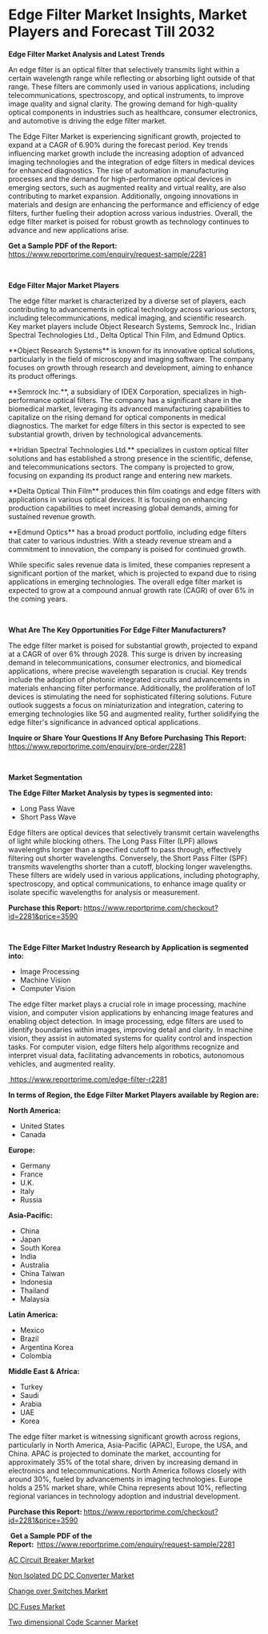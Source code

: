 <p><h1>Edge Filter Market Insights, Market Players and Forecast Till 2032</h1></p><p><strong>Edge Filter Market Analysis and Latest Trends</strong></p>
<p><p>An edge filter is an optical filter that selectively transmits light within a certain wavelength range while reflecting or absorbing light outside of that range. These filters are commonly used in various applications, including telecommunications, spectroscopy, and optical instruments, to improve image quality and signal clarity. The growing demand for high-quality optical components in industries such as healthcare, consumer electronics, and automotive is driving the edge filter market.</p><p>The Edge Filter Market is experiencing significant growth, projected to expand at a CAGR of 6.90% during the forecast period. Key trends influencing market growth include the increasing adoption of advanced imaging technologies and the integration of edge filters in medical devices for enhanced diagnostics. The rise of automation in manufacturing processes and the demand for high-performance optical devices in emerging sectors, such as augmented reality and virtual reality, are also contributing to market expansion. Additionally, ongoing innovations in materials and design are enhancing the performance and efficiency of edge filters, further fueling their adoption across various industries. Overall, the edge filter market is poised for robust growth as technology continues to advance and new applications arise.</p></p>
<p><strong>Get a Sample PDF of the Report:&nbsp;</strong> <a href="https://www.reportprime.com/enquiry/request-sample/2281?utm_campaign=75&utm_medium=2&utm_source=Github&utm_content=ia&utm_term=18032025&utm_id=edge-filter">https://www.reportprime.com/enquiry/request-sample/2281</a></p>
<p>&nbsp;</p>
<p><strong>Edge Filter Major Market Players</strong></p>
<p><p>The edge filter market is characterized by a diverse set of players, each contributing to advancements in optical technology across various sectors, including telecommunications, medical imaging, and scientific research. Key market players include Object Research Systems, Semrock Inc., Iridian Spectral Technologies Ltd., Delta Optical Thin Film, and Edmund Optics.</p><p>**Object Research Systems** is known for its innovative optical solutions, particularly in the field of microscopy and imaging software. The company focuses on growth through research and development, aiming to enhance its product offerings.</p><p>**Semrock Inc.**, a subsidiary of IDEX Corporation, specializes in high-performance optical filters. The company has a significant share in the biomedical market, leveraging its advanced manufacturing capabilities to capitalize on the rising demand for optical components in medical diagnostics. The market for edge filters in this sector is expected to see substantial growth, driven by technological advancements.</p><p>**Iridian Spectral Technologies Ltd.** specializes in custom optical filter solutions and has established a strong presence in the scientific, defense, and telecommunications sectors. The company is projected to grow, focusing on expanding its product range and entering new markets.</p><p>**Delta Optical Thin Film** produces thin film coatings and edge filters with applications in various optical devices. It is focusing on enhancing production capabilities to meet increasing global demands, aiming for sustained revenue growth.</p><p>**Edmund Optics** has a broad product portfolio, including edge filters that cater to various industries. With a steady revenue stream and a commitment to innovation, the company is poised for continued growth.</p><p>While specific sales revenue data is limited, these companies represent a significant portion of the market, which is projected to expand due to rising applications in emerging technologies. The overall edge filter market is expected to grow at a compound annual growth rate (CAGR) of over 6% in the coming years.</p></p>
<p>&nbsp;</p>
<p><strong>What Are The Key Opportunities For Edge Filter Manufacturers?</strong></p>
<p><p>The edge filter market is poised for substantial growth, projected to expand at a CAGR of over 6% through 2028. This surge is driven by increasing demand in telecommunications, consumer electronics, and biomedical applications, where precise wavelength separation is crucial. Key trends include the adoption of photonic integrated circuits and advancements in materials enhancing filter performance. Additionally, the proliferation of IoT devices is stimulating the need for sophisticated filtering solutions. Future outlook suggests a focus on miniaturization and integration, catering to emerging technologies like 5G and augmented reality, further solidifying the edge filter's significance in advanced optical applications.</p></p>
<p><strong>Inquire or Share Your Questions If Any Before Purchasing This Report:</strong> <a href="https://www.reportprime.com/enquiry/pre-order/2281?utm_campaign=75&utm_medium=2&utm_source=Github&utm_content=ia&utm_term=18032025&utm_id=edge-filter">https://www.reportprime.com/enquiry/pre-order/2281</a></p>
<p>&nbsp;</p>
<p><strong>Market Segmentation</strong></p>
<p><strong>The Edge Filter Market Analysis by types is segmented into:</strong></p>
<p><ul><li>Long Pass Wave</li><li>Short Pass Wave</li></ul></p>
<p><p>Edge filters are optical devices that selectively transmit certain wavelengths of light while blocking others. The Long Pass Filter (LPF) allows wavelengths longer than a specified cutoff to pass through, effectively filtering out shorter wavelengths. Conversely, the Short Pass Filter (SPF) transmits wavelengths shorter than a cutoff, blocking longer wavelengths. These filters are widely used in various applications, including photography, spectroscopy, and optical communications, to enhance image quality or isolate specific wavelengths for analysis or measurement.</p></p>
<p><strong>Purchase this Report:&nbsp;</strong><a href="https://www.reportprime.com/checkout?id=2281&price=3590&utm_campaign=75&utm_medium=2&utm_source=Github&utm_content=ia&utm_term=18032025&utm_id=edge-filter">https://www.reportprime.com/checkout?id=2281&price=3590</a></p>
<p>&nbsp;</p>
<p><strong>The Edge Filter Market Industry Research by Application is segmented into:</strong></p>
<p><ul><li>Image Processing</li><li>Machine Vision</li><li>Computer Vision</li></ul></p>
<p><p>The edge filter market plays a crucial role in image processing, machine vision, and computer vision applications by enhancing image features and enabling object detection. In image processing, edge filters are used to identify boundaries within images, improving detail and clarity. In machine vision, they assist in automated systems for quality control and inspection tasks. For computer vision, edge filters help algorithms recognize and interpret visual data, facilitating advancements in robotics, autonomous vehicles, and augmented reality.</p></p>
<p><a href="https://www.reportprime.com/edge-filter-r2281?utm_campaign=75&utm_medium=2&utm_source=Github&utm_content=ia&utm_term=18032025&utm_id=edge-filter">&nbsp;https://www.reportprime.com/edge-filter-r2281</a></p>
<p><strong>In terms of Region, the Edge Filter Market Players available by Region are:</strong></p>
<p>
    <p> <strong> North America: </strong>
        <ul>
            <li>United States</li>
            <li>Canada</li>
        </ul>
        </p> 
    <p> <strong> Europe: </strong>
        <ul>
            <li>Germany</li>
            <li>France</li>
            <li>U.K.</li>
            <li>Italy</li>
            <li>Russia</li>
        </ul>
        </p> 
    <p> <strong> Asia-Pacific: </strong>
        <ul>
            <li>China</li>
            <li>Japan</li>
            <li>South Korea</li>
            <li>India</li>
            <li>Australia</li>
            <li>China Taiwan</li>
            <li>Indonesia</li>
            <li>Thailand</li>
            <li>Malaysia</li>
        </ul>
        </p> 
    <p> <strong> Latin America: </strong>
        <ul>
            <li>Mexico</li>
            <li>Brazil</li>
            <li>Argentina Korea</li>
            <li>Colombia</li>
        </ul>
        </p> 
    <p> <strong> Middle East & Africa: </strong>
        <ul>
            <li>Turkey</li>
            <li>Saudi</li>
            <li>Arabia</li>
            <li>UAE</li>
            <li>Korea</li>
        </ul>
    </p>
    </p>
<p><p>The edge filter market is witnessing significant growth across regions, particularly in North America, Asia-Pacific (APAC), Europe, the USA, and China. APAC is projected to dominate the market, accounting for approximately 35% of the total share, driven by increasing demand in electronics and telecommunications. North America follows closely with around 30%, fueled by advancements in imaging technologies. Europe holds a 25% market share, while China represents about 10%, reflecting regional variances in technology adoption and industrial development.</p></p>
<p><strong>Purchase this Report: </strong><a href="https://www.reportprime.com/checkout?id=2281&price=3590&utm_campaign=75&utm_medium=2&utm_source=Github&utm_content=ia&utm_term=18032025&utm_id=edge-filter">https://www.reportprime.com/checkout?id=2281&price=3590</a></p>
<p>&nbsp;<strong>Get a Sample PDF of the Report:&nbsp;&nbsp;</strong><a href="https://www.reportprime.com/enquiry/request-sample/2281?utm_campaign=75&utm_medium=2&utm_source=Github&utm_content=ia&utm_term=18032025&utm_id=edge-filter">https://www.reportprime.com/enquiry/request-sample/2281</a></p>
<p><strong></strong></p>
<p><p><a href="https://github.com/thapabylers2/Market-Research-Report-List-1/blob/main/ac-circuit-breaker-market.md?utm_campaign=75&utm_medium=2&utm_source=Github&utm_content=ia&utm_term=18032025&utm_id=edge-filter">AC Circuit Breaker Market</a></p><p><a href="https://github.com/ryantindyaiz/Market-Research-Report-List-1/blob/main/non-isolated-dc-dc-converter-market.md?utm_campaign=75&utm_medium=2&utm_source=Github&utm_content=ia&utm_term=18032025&utm_id=edge-filter">Non Isolated DC DC Converter Market</a></p><p><a href="https://github.com/motosyuliq/Market-Research-Report-List-1/blob/main/change-over-switches-market.md?utm_campaign=75&utm_medium=2&utm_source=Github&utm_content=ia&utm_term=18032025&utm_id=edge-filter">Change over Switches Market</a></p><p><a href="https://github.com/muskoaizahfi/Market-Research-Report-List-1/blob/main/dc-fuses-market.md?utm_campaign=75&utm_medium=2&utm_source=Github&utm_content=ia&utm_term=18032025&utm_id=edge-filter">DC Fuses Market</a></p><p><a href="https://github.com/spehnluenaru/Market-Research-Report-List-1/blob/main/two-dimensional-code-scanner-market.md?utm_campaign=75&utm_medium=2&utm_source=Github&utm_content=ia&utm_term=18032025&utm_id=edge-filter">Two dimensional Code Scanner Market</a></p></p>